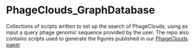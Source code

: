 # PhageClouds_GraphDatabase

Collections of scripts written to set up the search of PhageClouds, using as input a query phage genomic sequence provided by the user. The repo also contains scripts used to generate the figures published in our [PhageClouds paper](https://www.liebertpub.com/doi/10.1089/phage.2021.0008) 
